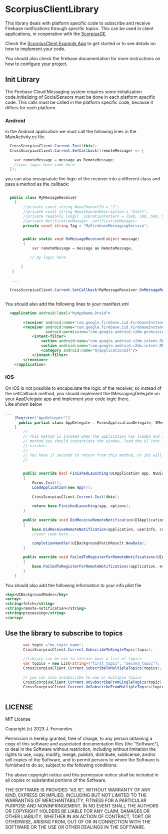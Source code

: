 # ScorpiusClientLibrary

This library deals with platform specific code to subscribe and receive Firebase notifications through specific topics.
This can be used in client applications, in cooperation with the [ScorpiusGE](https://github.com/jmSfernandes/ScorpiusGE).

Check the [ScorpiusClient Example App](https://github.com/jmSfernandes/ScorpiusClient) to get started or to see details on how to implement your code. 

You should also check the firebase documentation for more instructions on how to configure your project.

## Init Library

The Firebase Cloud Messaging system requires some initialization code.Initializing  of SocialSensors must be done in each platform specific code.
This calls must be called in the platform specific code, because it differs for each platform.

### Android

In the Android application we must call the following lines in the MainActivity.cs file.

````csharp
  CrossScorpiusClient.Current.Init(this);
  CrossScorpiusClient.Current.SetCallback((remoteMessage) => {
     
    var remoteMessage = message as RemoteMessage;
    //your logic here code here 
  });

````

you can also encapsulate the logic of the receiver into a different class and pass a method as the callback:

````csharp

  public class MyMessageReceiver
    {
        //private const string NewsChannelId = "1";
        //private const string NewsChannelDescription = "Alert";
        //private readonly long[] _vibrationPattern = {500, 500, 500, 500, 500, 500, 500, 500, 500};
        //private NotificationManager _notificationManager;
        private const string Tag = "MyFirebaseMessagingService";


        public static void OnMessageReceived(object message)
        {
            var remoteMessage = message as RemoteMessage;

           // my logic here
    
       }
   }
   
   ...
  
  CrossScorpiusClient.Current.SetCallback(MyMessageReceiver.OnMessageReceive);



````

You should also add the following lines to your manifest.xml

````xml
  <application android:label="MyAppName.Droid">
  
        <receiver android:name="com.google.firebase.iid.FirebaseInstanceIdInternalReceiver" android:exported="false"/>
        <receiver android:name="com.google.firebase.iid.FirebaseInstanceIdReceiver" android:exported="true"
                  android:permission="com.google.android.c2dm.permission.SEND">
            <intent-filter>
                <action android:name="com.google.android.c2dm.intent.RECEIVE"/>
                <action android:name="com.google.android.c2dm.intent.REGISTRATION"/>
                <category android:name="${applicationId}"/>
            </intent-filter>
        </receiver>
    </application>

````


### iOS

On iOS is not possible to encapsulate the logic of the receiver, so instead of the setCallback method, you should implement the IMessagingDelegate on your AppDelegate app and implement your code logic there.  
Like shown below

```csharp
...
    [Register("AppDelegate")]
      public partial class AppDelegate : FormsApplicationDelegate, IMessagingDelegate
    {
        //
        // This method is invoked when the application has loaded and is ready to run. In this 
        // method you should instantiate the window, load the UI into it and then make the window
        // visible.
        //
        // You have 17 seconds to return from this method, or iOS will terminate your application.
        //
       

        public override bool FinishedLaunching(UIApplication app, NSDictionary options)
        {
            Forms.Init();
            LoadApplication(new App());
            
            CrossScorpiusClient.Current.Init(this);
            
            return base.FinishedLaunching(app, options);
        }
        
        public override void DidReceiveRemoteNotification(UIApplication application, NSDictionary userInfo, Action<UIBackgroundFetchResult> completionHandler)
        {
            base.DidReceiveRemoteNotification(application, userInfo, completionHandler);
            //your code here...
            
            completionHandler(UIBackgroundFetchResult.NewData);
        }

        public override void FailedToRegisterForRemoteNotifications(UIApplication application, NSError error)
        {
            base.FailedToRegisterForRemoteNotifications(application, error);
        }
    }

```

You should also add the following information to your info.plist file
````xml
<key>UIBackgroundModes</key>
<array>
<string>fetch</string>
<string>remote-notification</string>
<string>processing</string>
</array>

````


## Use the library to subscribe to topics

````csharp
        var topic ="my_topic_name"; 
        CrossScorpiusClient.Current.SubscribeToSingleTopic(topic);
        
        //library can be use to iterate over a list of topics
        var topics = new List<string>{"first_topic", "second_topic"};
        CrossScorpiusClient.Current.SubscribeToMultipleTopics(topics);
        
        // you can also unsubscribe to one or multiple topics
        CrossScorpiusClient.Current.UnSubscribeFromSingleTopics(topic);
        CrossScorpiusClient.Current.UnSubscribeFromMultipleTopics(topics);
        
````

## LICENSE
MIT License

Copyright (c) 2023 J. Fernandes

Permission is hereby granted, free of charge, to any person obtaining a copy
of this software and associated documentation files (the "Software"), to deal
in the Software without restriction, including without limitation the rights
to use, copy, modify, merge, publish, distribute, sublicense, and/or sell
copies of the Software, and to permit persons to whom the Software is
furnished to do so, subject to the following conditions:

The above copyright notice and this permission notice shall be included in all
copies or substantial portions of the Software.

THE SOFTWARE IS PROVIDED "AS IS", WITHOUT WARRANTY OF ANY KIND, EXPRESS OR
IMPLIED, INCLUDING BUT NOT LIMITED TO THE WARRANTIES OF MERCHANTABILITY,
FITNESS FOR A PARTICULAR PURPOSE AND NONINFRINGEMENT. IN NO EVENT SHALL THE
AUTHORS OR COPYRIGHT HOLDERS BE LIABLE FOR ANY CLAIM, DAMAGES OR OTHER
LIABILITY, WHETHER IN AN ACTION OF CONTRACT, TORT OR OTHERWISE, ARISING FROM,
OUT OF OR IN CONNECTION WITH THE SOFTWARE OR THE USE OR OTHER DEALINGS IN THE
SOFTWARE.
